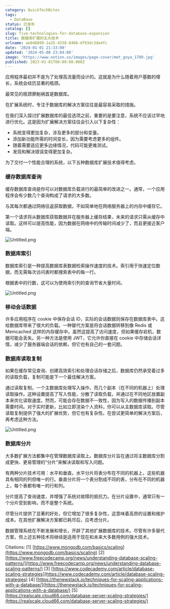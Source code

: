 ```yaml
---
category: QuickTechBites
tags:
  - DataBase
status: 已发布
catalog: []
slug: five-technologies-for-database-expansion
title: 数据库扩展的五大技术
urlname: ae048899-1a25-4338-8408-df93dc3de4fc
date: '2024-01-01 21:33:00'
updated: '2024-05-08 23:04:00'
image: 'https://www.notion.so/images/page-cover/met_goya_1789.jpg'
published: 2023-01-01T08:00:00.000Z
---
```


应用程序最初并不是为了处理高流量而设计的。这就是为什么随着用户基数的增长，系统会经历显著的瓶颈。


最常见的瓶颈罪魁祸首是数据库。


在扩展系统时，专注于数据库的解决方案往往是最容易采取的措施。


在我们深入探讨扩展数据库的最佳选项之前，重要的是要注意，系统不应该过早地进行优化。这是因为扩展解决方案往往会引入以下复杂性：

- 系统变得更加复杂，涉及更多的部分和变量。
- 添加新功能所需的时间变长，因为需要考虑更多的组件。
- 随着需要适应更多边缘情况，代码可能更难测试。
- 发现和解决错误变得更加复杂。

为了交付一个性能合理的系统，以下五种数据库扩展技术值得考虑。


### **缓存数据库查询**


缓存数据库查询是你可以对数据库负载进行的最简单的改进之一。通常，一个应用程序会有少数几个查询构成了请求的大多数。


与其每次都通过网络往返获取数据，不如简单地在网络服务器上的内存中缓存它。


第一个请求将从数据库获取数据并在服务器上缓存结果，未来的请求只需从缓存中读取。这样可以提高性能，因为数据在网络中的传输时间减少了，而且更接近客户端。


![Untitled.png](https://prod-files-secure.s3.us-west-2.amazonaws.com/5d24fe63-e567-4804-86f9-9fdc62e13082/90ccd300-8cb4-4392-a93f-76f7d0b7f352/Untitled.png?X-Amz-Algorithm=AWS4-HMAC-SHA256&X-Amz-Content-Sha256=UNSIGNED-PAYLOAD&X-Amz-Credential=ASIAZI2LB466Q2C57DXY%2F20250209%2Fus-west-2%2Fs3%2Faws4_request&X-Amz-Date=20250209T213259Z&X-Amz-Expires=3600&X-Amz-Security-Token=IQoJb3JpZ2luX2VjEJT%2F%2F%2F%2F%2F%2F%2F%2F%2F%2FwEaCXVzLXdlc3QtMiJHMEUCIQCI0%2FzuuZwzPI9hIeSE3OULdbTGhfPm%2F4mEStTVsKdSvwIgWs%2FH7O2Wxxcgz2rIAhF03MwJGcKjQSElCR2KjxJ0IV8qiAQIrf%2F%2F%2F%2F%2F%2F%2F%2F%2F%2FARAAGgw2Mzc0MjMxODM4MDUiDOLfuDtxvw%2BtOPzVvircAzHOQm7LDfkE4hTwWL2aCiCw8CiU4gzfSH6uOpvlr8FEtEQ8VjhZ97FNUubio02y24L3Bv0Ww91t2S416GJ%2FUh8O0L4QRKctQqfBhE74vX0z57O5qhs7h33qKunv32dvyp2Mg0SCplTPF4aCG7WdugdQcjL%2F51d1Rday58y2D3Ha3QvOMoWGnb1aMvyag%2Fjayr%2BOIOA%2BSzj4wlgUCi5X9M7vfIGeyRZrY%2FutdLJco36xyVEQD7LwiO2kfCKX70rHUeSMdqglxJDhwgN3QnadlGm1s33aBJP%2FSRgSQ6orRJJg%2FBpFKY%2FMgJom9glltoSnHTJYbea8MyV%2Bw3VtPAC6UwpqhknMd9eJqcKIWqdcXeMC8b%2FWawCV2Wc4oBKRw5h88DN%2BClBdmzTtPXwGG%2FBE9SPGsIL7EfggnNLbeTWksLKb8q9osjjVMj2zgBCon%2BMwfQ0aCeIsUk4WpEoqLn7yi3NbrqBScjEZ7BPUd8YTgBhUslDnpBOyX25NqTXu72mmFysI12Rm3fEFObRyE2zunBduirhER8tm%2BsnCbqRKNEHIM5OqQ5JsfVY0%2BstYDlv7CExYVGNUZCk0QO1geiboY0yljihdhCybcJWZdauPM16yPboKXZ4sPul%2BJ%2BSHMI2PpL0GOqUBULiMMVPTS8ThL7tkHySkwhKsWxKH7MifuEGLXXelpxjYnHyQG1Da7c4ozRPbHOXwA7Me0gxGBUGf%2BfXqp8SX4NO3TnUrNIE%2BGB17GJ4bO7GNsWAPMtEjKKWRR4nD9T6hOzJYBwgY%2Fi3QJAsmGm5OraVHoETtkxTFr8njL4yuC57caGXmHTeYEPNPIziRr4REzNdOtlzYWjiv3IaCfRbtuCdlU4oh&X-Amz-Signature=220a6403bae3be056e33e6e4fd198a45e60ffce36b61a2b959ad02296435bfbf&X-Amz-SignedHeaders=host&x-id=GetObject)


### **数据库索引**


数据库索引是一种提高数据库表数据检索操作速度的技术。索引用于快速定位数据，而无需每次访问表时都搜索表中的每一行。


根据表中的行数，这可以为使用索引列的查询节省大量时间。


![Untitled.png](https://prod-files-secure.s3.us-west-2.amazonaws.com/5d24fe63-e567-4804-86f9-9fdc62e13082/d4109739-24f9-4adf-abd6-8eec0d12f3c8/Untitled.png?X-Amz-Algorithm=AWS4-HMAC-SHA256&X-Amz-Content-Sha256=UNSIGNED-PAYLOAD&X-Amz-Credential=ASIAZI2LB466Q2C57DXY%2F20250209%2Fus-west-2%2Fs3%2Faws4_request&X-Amz-Date=20250209T213259Z&X-Amz-Expires=3600&X-Amz-Security-Token=IQoJb3JpZ2luX2VjEJT%2F%2F%2F%2F%2F%2F%2F%2F%2F%2FwEaCXVzLXdlc3QtMiJHMEUCIQCI0%2FzuuZwzPI9hIeSE3OULdbTGhfPm%2F4mEStTVsKdSvwIgWs%2FH7O2Wxxcgz2rIAhF03MwJGcKjQSElCR2KjxJ0IV8qiAQIrf%2F%2F%2F%2F%2F%2F%2F%2F%2F%2FARAAGgw2Mzc0MjMxODM4MDUiDOLfuDtxvw%2BtOPzVvircAzHOQm7LDfkE4hTwWL2aCiCw8CiU4gzfSH6uOpvlr8FEtEQ8VjhZ97FNUubio02y24L3Bv0Ww91t2S416GJ%2FUh8O0L4QRKctQqfBhE74vX0z57O5qhs7h33qKunv32dvyp2Mg0SCplTPF4aCG7WdugdQcjL%2F51d1Rday58y2D3Ha3QvOMoWGnb1aMvyag%2Fjayr%2BOIOA%2BSzj4wlgUCi5X9M7vfIGeyRZrY%2FutdLJco36xyVEQD7LwiO2kfCKX70rHUeSMdqglxJDhwgN3QnadlGm1s33aBJP%2FSRgSQ6orRJJg%2FBpFKY%2FMgJom9glltoSnHTJYbea8MyV%2Bw3VtPAC6UwpqhknMd9eJqcKIWqdcXeMC8b%2FWawCV2Wc4oBKRw5h88DN%2BClBdmzTtPXwGG%2FBE9SPGsIL7EfggnNLbeTWksLKb8q9osjjVMj2zgBCon%2BMwfQ0aCeIsUk4WpEoqLn7yi3NbrqBScjEZ7BPUd8YTgBhUslDnpBOyX25NqTXu72mmFysI12Rm3fEFObRyE2zunBduirhER8tm%2BsnCbqRKNEHIM5OqQ5JsfVY0%2BstYDlv7CExYVGNUZCk0QO1geiboY0yljihdhCybcJWZdauPM16yPboKXZ4sPul%2BJ%2BSHMI2PpL0GOqUBULiMMVPTS8ThL7tkHySkwhKsWxKH7MifuEGLXXelpxjYnHyQG1Da7c4ozRPbHOXwA7Me0gxGBUGf%2BfXqp8SX4NO3TnUrNIE%2BGB17GJ4bO7GNsWAPMtEjKKWRR4nD9T6hOzJYBwgY%2Fi3QJAsmGm5OraVHoETtkxTFr8njL4yuC57caGXmHTeYEPNPIziRr4REzNdOtlzYWjiv3IaCfRbtuCdlU4oh&X-Amz-Signature=8237593e6591fd55c3becf6048b0429f6f693141591b20bf71d509a73b7cef46&X-Amz-SignedHeaders=host&x-id=GetObject)


### **移动会话数据**


许多应用程序在 cookie 中保存会话 ID，实际的会话数据则保存在数据库表中。这给数据库带来了很大的负载。一种替代方案是将会话数据转移到像 Redis 或 Memcached 这样的内存缓存中。虽然这提高了访问速度，但如果缓存宕机，数据可能会丢失。另一种方法是使用 JWT，它允许你直接在 cookie 中存储会话详情，减少了服务器端会话的依赖，但它也有自己的一套问题。


### **数据库读取复制**


如果在缓存常见查询、创建高效索引和处理会话存储之后，数据库仍然承受着过多的读取负载，复制可能是下一个最佳解决方案。


通过读取复制，一个主数据库处理写入操作，而几个副本（在不同的机器上）处理读取操作。这种设置提高了写入性能，分散了读取负载，并通过在不同地区放置副本来优化读取速度。然而，可能会存在数据不一致性，因为写入的数据传播到副本需要时间。对于实时更新，比如立即渲染个人资料，你可以从主数据库读取。尽管读取复制提供了强大的扩展优势，但它也有复杂性。在尝试更简单的解决方案后，再考虑这种方法。


![Untitled.png](https://prod-files-secure.s3.us-west-2.amazonaws.com/5d24fe63-e567-4804-86f9-9fdc62e13082/24928cbe-8502-42c3-8c51-57b72171cc67/Untitled.png?X-Amz-Algorithm=AWS4-HMAC-SHA256&X-Amz-Content-Sha256=UNSIGNED-PAYLOAD&X-Amz-Credential=ASIAZI2LB466Q2C57DXY%2F20250209%2Fus-west-2%2Fs3%2Faws4_request&X-Amz-Date=20250209T213259Z&X-Amz-Expires=3600&X-Amz-Security-Token=IQoJb3JpZ2luX2VjEJT%2F%2F%2F%2F%2F%2F%2F%2F%2F%2FwEaCXVzLXdlc3QtMiJHMEUCIQCI0%2FzuuZwzPI9hIeSE3OULdbTGhfPm%2F4mEStTVsKdSvwIgWs%2FH7O2Wxxcgz2rIAhF03MwJGcKjQSElCR2KjxJ0IV8qiAQIrf%2F%2F%2F%2F%2F%2F%2F%2F%2F%2FARAAGgw2Mzc0MjMxODM4MDUiDOLfuDtxvw%2BtOPzVvircAzHOQm7LDfkE4hTwWL2aCiCw8CiU4gzfSH6uOpvlr8FEtEQ8VjhZ97FNUubio02y24L3Bv0Ww91t2S416GJ%2FUh8O0L4QRKctQqfBhE74vX0z57O5qhs7h33qKunv32dvyp2Mg0SCplTPF4aCG7WdugdQcjL%2F51d1Rday58y2D3Ha3QvOMoWGnb1aMvyag%2Fjayr%2BOIOA%2BSzj4wlgUCi5X9M7vfIGeyRZrY%2FutdLJco36xyVEQD7LwiO2kfCKX70rHUeSMdqglxJDhwgN3QnadlGm1s33aBJP%2FSRgSQ6orRJJg%2FBpFKY%2FMgJom9glltoSnHTJYbea8MyV%2Bw3VtPAC6UwpqhknMd9eJqcKIWqdcXeMC8b%2FWawCV2Wc4oBKRw5h88DN%2BClBdmzTtPXwGG%2FBE9SPGsIL7EfggnNLbeTWksLKb8q9osjjVMj2zgBCon%2BMwfQ0aCeIsUk4WpEoqLn7yi3NbrqBScjEZ7BPUd8YTgBhUslDnpBOyX25NqTXu72mmFysI12Rm3fEFObRyE2zunBduirhER8tm%2BsnCbqRKNEHIM5OqQ5JsfVY0%2BstYDlv7CExYVGNUZCk0QO1geiboY0yljihdhCybcJWZdauPM16yPboKXZ4sPul%2BJ%2BSHMI2PpL0GOqUBULiMMVPTS8ThL7tkHySkwhKsWxKH7MifuEGLXXelpxjYnHyQG1Da7c4ozRPbHOXwA7Me0gxGBUGf%2BfXqp8SX4NO3TnUrNIE%2BGB17GJ4bO7GNsWAPMtEjKKWRR4nD9T6hOzJYBwgY%2Fi3QJAsmGm5OraVHoETtkxTFr8njL4yuC57caGXmHTeYEPNPIziRr4REzNdOtlzYWjiv3IaCfRbtuCdlU4oh&X-Amz-Signature=39d2385b6e796e92a737aa514b3dd283a9d5896a14285f2af62082b0d344761e&X-Amz-SignedHeaders=host&x-id=GetObject)


### **数据库分片**


大多数扩展方法都集中在管理数据库读取上。数据库分片旨在通过将主数据库分割成更快、更易管理的“分片”来解决读取和写入问题。


有两种分片技术可用：水平和垂直。水平分片将表分布在不同的机器上，这些机器具有相同的列但唯一的行。垂直分片将一个表分割成不同的表，分布在不同的机器上，每个表都有唯一的行和列。


分片提高了查询速度，并增强了系统对故障的抵抗力。在分片设置中，通常只有一个分片受到影响，而不是整个系统。


尽管分片提供了显著的好处，但它增加了很多复杂性，这意味着高昂的设置和维护成本。在其他扩展解决方案都已耗尽后，应考虑分片。


数据管理系统在不断发展和增长，开辟了其他扩展数据库的技术。尽管有许多替代方案，但上述五种技术将继续是适用于现在和未来大多数用例的强大技术。


Citations:
[1] [https://www.mongodb.com/basics/scaling](https://www.mongodb.com/basics/scaling)
[2] [https://www.freecodecamp.org/news/understanding-database-scaling-patterns/](https://www.freecodecamp.org/news/understanding-database-scaling-patterns/)
[3] [https://www.codecademy.com/article/database-scaling-strategies](https://www.codecademy.com/article/database-scaling-strategies)
[4] [https://thenewstack.io/techniques-for-scaling-applications-with-a-database/](https://thenewstack.io/techniques-for-scaling-applications-with-a-database/)
[5] [https://realscale.cloud66.com/database-server-scaling-strategies/](https://realscale.cloud66.com/database-server-scaling-strategies/)

